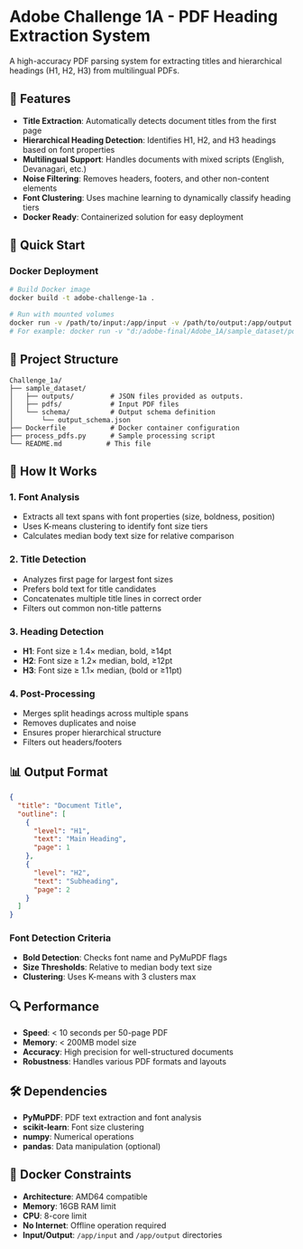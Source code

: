# Adobe Challenge 1A - PDF Heading Extraction System

A high-accuracy PDF parsing system for extracting titles and hierarchical headings (H1, H2, H3) from multilingual PDFs.

## 🎯 Features

- **Title Extraction**: Automatically detects document titles from the first page
- **Hierarchical Heading Detection**: Identifies H1, H2, and H3 headings based on font properties
- **Multilingual Support**: Handles documents with mixed scripts (English, Devanagari, etc.)
- **Noise Filtering**: Removes headers, footers, and other non-content elements
- **Font Clustering**: Uses machine learning to dynamically classify heading tiers
- **Docker Ready**: Containerized solution for easy deployment

## 🚀 Quick Start
### Docker Deployment

```bash
# Build Docker image
docker build -t adobe-challenge-1a .

# Run with mounted volumes
docker run -v /path/to/input:/app/input -v /path/to/output:/app/output adobe-challenge-1a
# For example: docker run -v "d:/adobe-final/Adobe_1A/sample_dataset/pdfs:/app/input" -v "d:/adobe-final/Adobe_1A/sample_dataset/outputs:/app/output" adobe-challenge-1a
```

## 📁 Project Structure

```
Challenge_1a/
├── sample_dataset/
│   ├── outputs/         # JSON files provided as outputs.
│   ├── pdfs/            # Input PDF files
│   └── schema/          # Output schema definition
│       └── output_schema.json
├── Dockerfile           # Docker container configuration
├── process_pdfs.py      # Sample processing script
└── README.md           # This file

```

## 🔧 How It Works

### 1. Font Analysis
- Extracts all text spans with font properties (size, boldness, position)
- Uses K-means clustering to identify font size tiers
- Calculates median body text size for relative comparison

### 2. Title Detection
- Analyzes first page for largest font sizes
- Prefers bold text for title candidates
- Concatenates multiple title lines in correct order
- Filters out common non-title patterns

### 3. Heading Detection
- **H1**: Font size ≥ 1.4× median, bold, ≥14pt
- **H2**: Font size ≥ 1.2× median, bold, ≥12pt  
- **H3**: Font size ≥ 1.1× median, (bold or ≥11pt)

### 4. Post-Processing
- Merges split headings across multiple spans
- Removes duplicates and noise
- Ensures proper hierarchical structure
- Filters out headers/footers

## 📊 Output Format

```json
{
  "title": "Document Title",
  "outline": [
    {
      "level": "H1",
      "text": "Main Heading",
      "page": 1
    },
    {
      "level": "H2", 
      "text": "Subheading",
      "page": 2
    }
  ]
}
```



### Font Detection Criteria

- **Bold Detection**: Checks font name and PyMuPDF flags
- **Size Thresholds**: Relative to median body text size
- **Clustering**: Uses K-means with 3 clusters max

## 🔍 Performance

- **Speed**: < 10 seconds per 50-page PDF
- **Memory**: < 200MB model size
- **Accuracy**: High precision for well-structured documents
- **Robustness**: Handles various PDF formats and layouts

## 🛠️ Dependencies

- **PyMuPDF**: PDF text extraction and font analysis
- **scikit-learn**: Font size clustering
- **numpy**: Numerical operations
- **pandas**: Data manipulation (optional)

## 🐳 Docker Constraints

- **Architecture**: AMD64 compatible
- **Memory**: 16GB RAM limit
- **CPU**: 8-core limit
- **No Internet**: Offline operation required
- **Input/Output**: `/app/input` and `/app/output` directories
